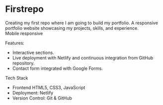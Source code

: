 # Firstrepo
Creating my first repo where I am going to build my portfolio.
A responsive portfolio website showcasing my projects, skills, and experience.  
Mobile responsive

Features:
- Interactive sections.
- Live deployment with Netlify and continuous integration from GitHub repository.
- Contact form integrated with Google Forms.

Tech Stack
- Frontend HTML5, CSS3, JavaScript  
- Deployment: Netlify  
- Version Control: Git & GitHub  
